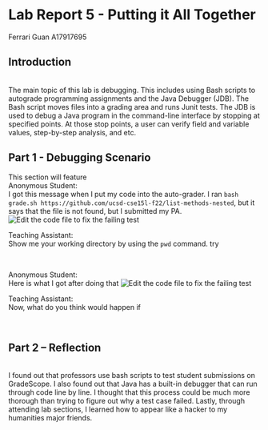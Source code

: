 # Lab Report 5 - Putting it All Together
Ferrari Guan A17917695

## Introduction

<br />
The main topic of this lab is debugging. This includes using Bash scripts to autograde programming assignments and the Java Debugger (JDB). The Bash script moves files into a grading area and runs Junit tests. The JDB is used to debug a Java program in the command-line interface by stopping at specified points. At those stop points, a user can verify field and variable values, step-by-step analysis, and etc. 

## Part 1 - Debugging Scenario 
This section will feature 
<br /> 
Anonymous Student:
<br />
I got this message when I put my code into the auto-grader. I ran ```bash grade.sh https://github.com/ucsd-cse15l-f22/list-methods-nested```, but it says that the file is not found, but I submitted my PA.
<br />
![Edit the code file to fix the failing test](https://b2bomber2.github.io/cse15l-lab-reports/Photos/lab5-1.png) <br />

Teaching Assistant:
<br />
Show me your working directory by using the ```pwd``` command. 
try 

<br />

Anonymous Student: 
<br />
Here is what I got after doing that
![Edit the code file to fix the failing test](https://b2bomber2.github.io/cse15l-lab-reports/Photos/lab4-4.png) <br />

Teaching Assistant: 
<br />
Now, what do you think would happen if

<br />

## Part 2 – Reflection 

<br />
I found out that professors use bash scripts to test student submissions on GradeScope. I also found out that Java has a built-in debugger that can run through code line by line. I thought that this process could be much more thorough than trying to figure out why a test case failed. Lastly, through attending lab sections, I learned how to appear like a hacker to my humanities major friends. 
